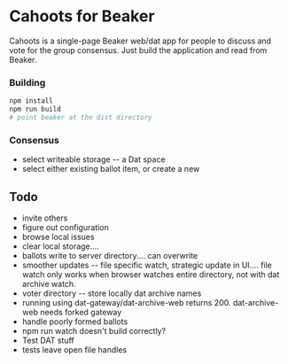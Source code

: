 # Cahoots for Beaker
Cahoots is a single-page Beaker web/dat app for people to discuss and vote for the group consensus.  Just build the application and read from Beaker.
 
### Building
```sh
npm install
npm run build
# point beaker at the dist directory
```

### Consensus
- select writeable storage -- a Dat space
- select either existing ballot item, or create a new 



## Todo
- invite others
- figure out configuration
- browse local issues
- clear local storage....
- ballots write to server directory.... can overwrite
- smoother updates -- file specific watch, strategic update in UI.... file watch only works when browser watches entire directory, not with dat archive watch.
- voter directory -- store locally dat archive names
- running using dat-gateway/dat-archive-web returns 200. dat-archive-web needs forked gateway
- handle poorly formed ballots
- npm run watch doesn't build correctly?
- Test DAT stuff
- tests leave open file handles
